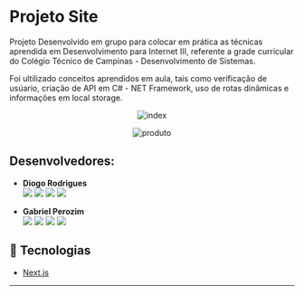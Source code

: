 # Projeto Site

<p>Projeto Desenvolvido em grupo para colocar em prática as técnicas aprendida em Desenvolvimento para Internet III, referente a grade curricular do Colégio Técnico de Campinas - Desenvolvimento de Sistemas.</p>
<p>Foi ultilizado conceitos aprendidos em aula, tais como verificação de usúario, criação de API em C# - NET Framework, uso de rotas dinâmicas e informações em local storage.</p>

<div align="center">

  ![index](https://user-images.githubusercontent.com/100318805/205518001-5cc2722a-1121-4ead-9d02-550e1ca2df61.jpg)
  
  ![produto](https://user-images.githubusercontent.com/100318805/205518107-2074ee28-74a1-402e-8605-b61df7cd5635.png)
</div>

## Desenvolvedores:

* **Diogo Rodrigues** </br>
<a href = "https://github.com/diogoramosr"><img src="https://img.shields.io/badge/GitHub-000?style=for-the-badge&logo=github&logoColor=white" target="_blank"></a>
<a href = "mailto:contatoworklog@gmail.com"><img src="https://img.shields.io/badge/Gmail-B22222?style=for-the-badge&logo=gmail&logoColor=white" target="_blank"></a>
<a href= "https://www.linkedin.com/in/diogorodriguesr/" target="_blank"><img src="https://img.shields.io/badge/-LinkedIn-%230077B5?style=for-the-badge&logo=linkedin&logoColor=white" target="_blank"></a>
<a href = "https://www.instagram.com/diogoramosro_/"><img src="https://img.shields.io/badge/Instagram-E4405F?style=for-the-badge&logo=instagram&logoColor=white" target="_blank"></a>

* **Gabriel Perozim** </br>
<a href = "https://github.com/gabrielfxz"><img src="https://img.shields.io/badge/GitHub-000?style=for-the-badge&logo=github&logoColor=white" target="_blank"></a>
<a href = "mailto:gabrielperozim7@gmail.com"><img src="https://img.shields.io/badge/Gmail-B22222?style=for-the-badge&logo=gmail&logoColor=white" target="_blank"></a>
<a href= "https://www.linkedin.com/in/gabriel-perozim-749729226" target="_blank"><img src="https://img.shields.io/badge/-LinkedIn-%230077B5?style=for-the-badge&logo=linkedin&logoColor=white" target="_blank"></a>
<a href = "https://www.instagram.com/gabriell999x/"><img src="https://img.shields.io/badge/Instagram-E4405F?style=for-the-badge&logo=instagram&logoColor=white" target="_blank"></a>

## :rocket: Tecnologias

-  [Next.js](https://nextjs.org/)

---

